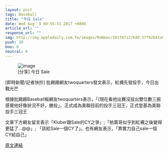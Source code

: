 ```yaml
---
layout: post
tags: Baseball
title: "今日 Sale"
date: Wed Aug  9 09:55:51 2017 +0800
article_url: ""
response_url: ""
img: http://img.appledaily.com.tw/images/ReNews/20170712/640_37f92643a60b509097447cc996e21c75.jpg
push: 39
boo: 0
neutral: 6
---
```


<figure>
<img src="http://img.appledaily.com.tw/images/ReNews/20170712/640_37f92643a60b509097447cc996e21c75.jpg" alt="image">
<figcaption>
[分享] 今日 Sale
</figcaption>
</figure>



[即時新聞/記者快抄] 批踢踢網友twoquarters發文表示，紅襪先發投手，今日出戰光芒

根據批踢踢Baseball板網友twoquarters表示，「(現在看他出賽沒投出雙位數三振感覺他好像狀況不好，勝投」。正式成為美聯目前的投手三冠王，正式登基為美聯投手三冠王

文章下方網友留言表示「Kluber跟Sale的CY之爭」;「拍賣哥似乎到紅襪之後變得更猛了...@@」; 「該給Sale一個CY了」。也有網友表示，「靠實力自己sale一個CY給自己」

<a href = "https://www.ptt.cc/bbs/Baseball/M.1502243756.A.225.html">原文連結</a>

